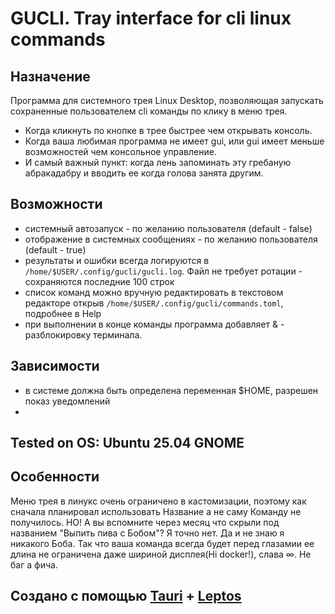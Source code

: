 # GUCLI. Tray interface for cli linux commands

## Назначение
Программа для системного трея Linux Desktop, позволяющая запускать сохраненные пользователем cli команды по клику в меню трея. 
- Когда кликнуть по кнопке в трее быстрее чем открывать консоль.
- Когда ваша любимая программа не имеет gui, или gui имеет меньше возможностей чем консольное управление.
- И самый важный пункт: когда лень запоминать эту гребаную абракадабру и вводить ее когда голова занята другим.

## Возможности
- системный автозапуск - по желанию пользователя (default - false)
- отображение в системных сообщениях - по желанию пользователя (default - true) 
- результаты и ошибки всегда логируются в `/home/$USER/.config/gucli/gucli.log`. 
    Файл не требует ротации - сохраняются последние 100 строк
- список команд можно вручную редактировать в текстовом редакторе 
    открыв `/home/$USER/.config/gucli/commands.toml`, подробнее в Help
- при выполнении в конце команды программа добавляет & - разблокировку терминала.

## Зависимости
- в системе должна быть определена переменная $HOME, разрешен показ уведомлений
- 

## Tested on OS: Ubuntu 25.04 GNOME


## Особенности
Меню трея в линукс очень ограничено в кастомизации, поэтому как сначала планировал 
использовать Название а не саму Команду не получилось. НО! 
А вы вспомните через месяц что скрыли под названием "Выпить пива с Бобом"? Я точно нет. Да и не знаю я никакого Боба. 
Так что ваша команда всегда будет перед глазамии ее длина не ограничена даже шириной дисплея(Hi docker!), слава ∞. Не баг а фича.

## Создано с помощью [Tauri](https://github.com/tauri-apps/tauri) + [Leptos](https://github.com/leptos-rs/leptos)
